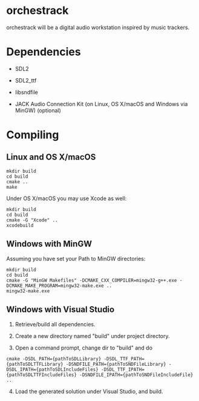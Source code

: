 # orchestrack

orchestrack will be a digital audio workstation inspired by music trackers.

# Dependencies

- SDL2

- SDL2\_ttf

- libsndfile

- JACK Audio Connection Kit (on Linux, OS X/macOS and Windows via MinGW) (optional)

# Compiling

## Linux and OS X/macOS

```
mkdir build
cd build
cmake ..
make
```

Under OS X/macOS you may use Xcode as well:

```
mkdir build
cd build
cmake -G "Xcode" ..
xcodebuild
```

## Windows with MinGW

Assuming you have set your Path to MinGW directories:

```
mkdir build
cd build
cmake -G "MinGW Makefiles" -DCMAKE_CXX_COMPILER=mingw32-g++.exe -DCMAKE_MAKE_PROGRAM=mingw32-make.exe ..
mingw32-make.exe
```

## Windows with Visual Studio

1. Retrieve/build all dependencies.

2. Create a new directory named "build" under project directory.

3. Open a command prompt, change dir to "build" and do

```
cmake -DSDL_PATH={pathToSDLLibrary} -DSDL_TTF_PATH={pathToSDLTTFLibrary} -DSNDFILE_PATH={pathToSNDFileLibrary} -DSDL_IPATH={pathToSDLIncludeFiles} -DSDL_TTF_IPATH={pathToSDLTTFIncludeFiles} -DSNDFILE_IPATH={pathToSNDFileIncludeFile} ..
```

4. Load the generated solution under Visual Studio, and build.
